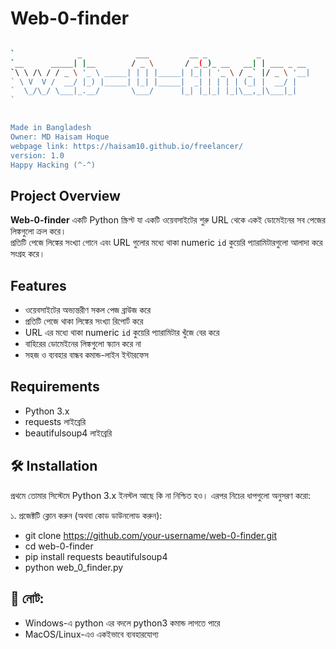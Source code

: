 # Web-0-finder

```bash

`              _            ___         __ _           _           
`__      _____| |__        / _ \       / _(_)_ __   __| | ___ _ __ 
`\ \ /\ / / _ \ '_ \ _____| | | |_____| |_| | '_ \ / _` |/ _ \ '__|
` \ V  V /  __/ |_) |_____| |_| |_____|  _| | | | | (_| |  __/ |   
`  \_/\_/ \___|_.__/       \___/      |_| |_|_| |_|\__,_|\___|_|   
`
                                                               

Made in Bangladesh
Owner: MD Haisam Hoque
webpage link: https://haisam10.github.io/freelancer/
version: 1.0
Happy Hacking (^-^)
```
## Project Overview  
**Web-0-finder** একটি Python স্ক্রিপ্ট যা একটি ওয়েবসাইটের শুরু URL থেকে একই ডোমেইনের সব পেজের লিঙ্কগুলো ক্রল করে।  
প্রতিটি পেজে লিঙ্কের সংখ্যা গোনে এবং URL গুলোর মধ্যে থাকা numeric `id` কুয়েরি প্যারামিটারগুলো আলাদা করে সংগ্রহ করে।

## Features  
- ওয়েবসাইটের অভ্যন্তরীণ সকল পেজ ব্রাউজ করে  
- প্রতিটি পেজে থাকা লিঙ্কের সংখ্যা রিপোর্ট করে  
- URL এর মধ্যে থাকা numeric `id` কুয়েরি প্যারামিটার খুঁজে বের করে  
- বাহিরের ডোমেইনের লিঙ্কগুলো স্ক্যান করে না  
- সহজ ও ব্যবহার বান্ধব কমান্ড-লাইন ইন্টারফেস  

## Requirements  
- Python 3.x  
- requests লাইব্রেরি  
- beautifulsoup4 লাইব্রেরি  

## 🛠️ Installation
প্রথমে তোমার সিস্টেমে Python 3.x ইনস্টল আছে কি না নিশ্চিত হও। এরপর নিচের ধাপগুলো অনুসরণ করো:

১. প্রজেক্টটি ক্লোন করুন (অথবা কোড ডাউনলোড করুন):
- git clone https://github.com/your-username/web-0-finder.git
- cd web-0-finder
- pip install requests beautifulsoup4
- python web_0_finder.py
  
## 🔔 নোট:
- Windows-এ python এর বদলে python3 কমান্ড লাগতে পারে
- MacOS/Linux-এও একইভাবে ব্যবহারযোগ্য
